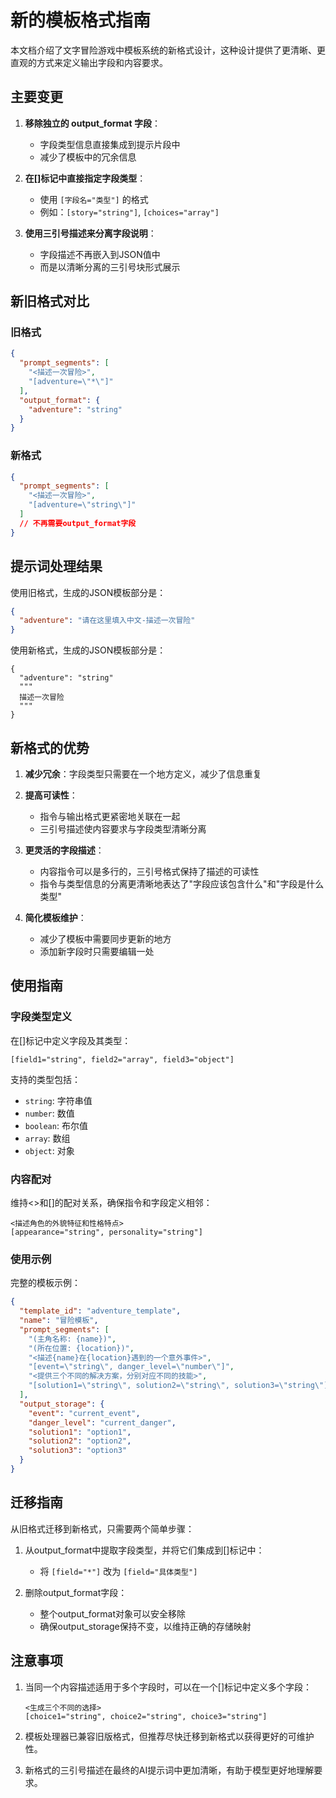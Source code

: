 # 新的模板格式指南

本文档介绍了文字冒险游戏中模板系统的新格式设计，这种设计提供了更清晰、更直观的方式来定义输出字段和内容要求。

## 主要变更

1. **移除独立的 output_format 字段**：
   - 字段类型信息直接集成到提示片段中
   - 减少了模板中的冗余信息

2. **在[]标记中直接指定字段类型**：
   - 使用 `[字段名="类型"]` 的格式
   - 例如：`[story="string"]`, `[choices="array"]`

3. **使用三引号描述来分离字段说明**：
   - 字段描述不再嵌入到JSON值中
   - 而是以清晰分离的三引号块形式展示

## 新旧格式对比

### 旧格式

```json
{
  "prompt_segments": [
    "<描述一次冒险>",
    "[adventure=\"*\"]"
  ],
  "output_format": {
    "adventure": "string"
  }
}
```

### 新格式

```json
{
  "prompt_segments": [
    "<描述一次冒险>",
    "[adventure=\"string\"]"
  ]
  // 不再需要output_format字段
}
```

## 提示词处理结果

使用旧格式，生成的JSON模板部分是：

```json
{
  "adventure": "请在这里填入中文-描述一次冒险"
}
```

使用新格式，生成的JSON模板部分是：

```
{
  "adventure": "string"
  """
  描述一次冒险
  """
}
```

## 新格式的优势

1. **减少冗余**：字段类型只需要在一个地方定义，减少了信息重复

2. **提高可读性**：
   - 指令与输出格式更紧密地关联在一起
   - 三引号描述使内容要求与字段类型清晰分离

3. **更灵活的字段描述**：
   - 内容指令可以是多行的，三引号格式保持了描述的可读性
   - 指令与类型信息的分离更清晰地表达了"字段应该包含什么"和"字段是什么类型"

4. **简化模板维护**：
   - 减少了模板中需要同步更新的地方
   - 添加新字段时只需要编辑一处

## 使用指南

### 字段类型定义

在[]标记中定义字段及其类型：

```
[field1="string", field2="array", field3="object"]
```

支持的类型包括：
- `string`: 字符串值
- `number`: 数值
- `boolean`: 布尔值
- `array`: 数组
- `object`: 对象

### 内容配对

维持<>和[]的配对关系，确保指令和字段定义相邻：

```
<描述角色的外貌特征和性格特点>
[appearance="string", personality="string"]
```

### 使用示例

完整的模板示例：

```json
{
  "template_id": "adventure_template",
  "name": "冒险模板",
  "prompt_segments": [
    "(主角名称: {name})",
    "(所在位置: {location})",
    "<描述{name}在{location}遇到的一个意外事件>",
    "[event=\"string\", danger_level=\"number\"]",
    "<提供三个不同的解决方案，分别对应不同的技能>",
    "[solution1=\"string\", solution2=\"string\", solution3=\"string\"]"
  ],
  "output_storage": {
    "event": "current_event",
    "danger_level": "current_danger",
    "solution1": "option1",
    "solution2": "option2",
    "solution3": "option3"
  }
}
```

## 迁移指南

从旧格式迁移到新格式，只需要两个简单步骤：

1. 从output_format中提取字段类型，并将它们集成到[]标记中：
   - 将 `[field="*"]` 改为 `[field="具体类型"]`

2. 删除output_format字段：
   - 整个output_format对象可以安全移除
   - 确保output_storage保持不变，以维持正确的存储映射

## 注意事项

1. 当同一个内容描述适用于多个字段时，可以在一个[]标记中定义多个字段：
   ```
   <生成三个不同的选择>
   [choice1="string", choice2="string", choice3="string"]
   ```

2. 模板处理器已兼容旧版格式，但推荐尽快迁移到新格式以获得更好的可维护性。

3. 新格式的三引号描述在最终的AI提示词中更加清晰，有助于模型更好地理解要求。 